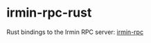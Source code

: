 # irmin-rpc-rust

Rust bindings to the Irmin RPC server: [irmin-rpc](https://github.com/mirage/irmin-rpc)
